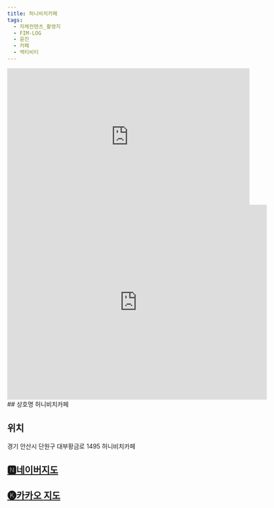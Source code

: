 ```yaml
---
title: 허니비치카페
tags:
  - 자체컨텐츠_촬영지
  - FIM-LOG
  - 윤진
  - 카페
  - 액티비티
---
```

<iframe width="560" height="315" src="https://www.youtube.com/embed/tO0mGMxvuQ4?si=0vbbIgkp-hYDPKAj" title="YouTube video player" frameborder="0" allow="accelerometer; autoplay; clipboard-write; encrypted-media; gyroscope; picture-in-picture; web-share" referrerpolicy="strict-origin-when-cross-origin" allowfullscreen></iframe>

<iframe src="https://www.google.com/maps/embed?pb=!1m18!1m12!1m3!1d3174.318286163137!2d126.5700179521747!3d37.28758970042524!2m3!1f0!2f0!3f0!3m2!1i1024!2i768!4f13.1!3m3!1m2!1s0x357ba1a19cfc632b%3A0xacb112917fcb91d!2z7ZeI64uI67mE7LmY!5e0!3m2!1sko!2skr!4v1741404585894!5m2!1sko!2skr" width="600" height="450" style="border:0;" allowfullscreen="" loading="lazy" referrerpolicy="no-referrer-when-downgrade"></iframe>
## 상호명
허니비치카페

## 위치
경기 안산시 단원구 대부황금로 1495 허니비치카페


## [🅽네이버지도](https://naver.me/xX75Nypp)

## [🅚카카오 지도](https://place.map.kakao.com/1545879295)